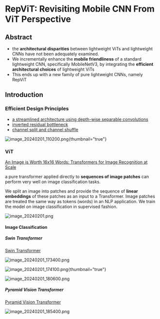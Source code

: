 # RepViT: Revisiting Mobile CNN From ViT Perspective

<show-structure for="chapter,procedure" depth="3"/>

## Abstract
- the **architectural disparities** between
  lightweight ViTs and lightweight CNNs have not been adequately examined.
- We incrementally enhance the **mobile friendliness** of a standard lightweight CNN, 
  specifically MobileNetV3, by integrating the **efficient architectural choices**
  of lightweight ViTs
- This ends up with a new family of
  pure lightweight CNNs, namely RepViT

## Introduction
### Efficient Design Principles

- <a href="https://arxiv.org/abs/1704.04861">a streamlined architecture using depth-wise separable convolutions </a>
- <a href="https://arxiv.org/abs/1801.04381">inverted residual bottleneck</a>
- <a href="https://arxiv.org/abs/1807.11164">channel split and channel shuffle</a>

![image_20240201_110200.png](image_20240201_110200.png){thumbnail="true"}

### ViT
<a href="https://arxiv.org/abs/2010.11929">An Image is Worth 16x16 Words: Transformers for Image Recognition at Scale</a>

a pure transformer applied directly to **sequences of image patches** can perform
very well on image classification tasks.

We split an image
into patches and provide the sequence of **linear embeddings** of these patches as an input to a Transformer. Image patches are treated the same way as tokens (words) in an NLP application. We train
the model on image classification in supervised fashion.

![image_20240201.png](image_20240201.png)

#### Image Classification
##### Swin Transformer
<a href="https://arxiv.org/pdf/2103.14030.pdf">Swin Transformer</a>

![image_20240201_173400.png](image_20240201_173400.png)

![image_20240201_174100.png](image_20240201_174100.png){thumbnail="true"}

![image_20240201_180600.png](image_20240201_180600.png)

##### Pyramid Vision Transformer
<a href="https://arxiv.org/pdf/2102.12122.pdf">Pyramid Vision Transformer</a>

![image_20240201_185400.png](image_20240201_185400.png)















